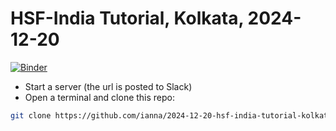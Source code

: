 # HSF-India Tutorial, Kolkata, 2024-12-20

[![Binder](https://binderhub.ssl-hep.org/badge_logo.svg)](https://binderhub.ssl-hep.org/v2/gh/davidlange6/courses-hsf-india-december2024/gpu?gpuCount=1)

* Start a server (the url is posted to Slack)
* Open a terminal and clone this repo:
```bash
git clone https://github.com/ianna/2024-12-20-hsf-india-tutorial-kolkata.git
```
